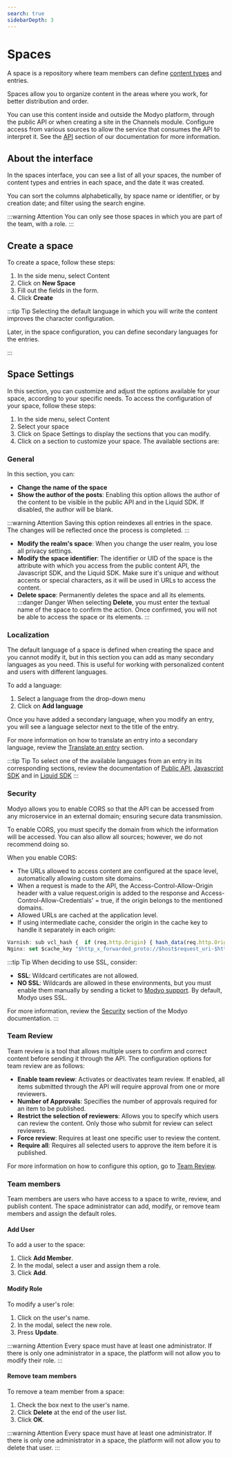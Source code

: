 ```yaml
---
search: true
sidebarDepth: 3
---
```


# Spaces

A space is a repository where team members can define [content types](https://docs.modyo.com/es/platform/content/types) and entries.

Spaces allow you to organize content in the areas where you work, for better distribution and order.

You can use this content inside and outside the Modyo platform, through the public API or when creating a site in the Channels module. Configure access from various sources to allow the service that consumes the API to interpret it. See the [API](https://docs.modyo.com/es/platform/content/public-api-reference#api) section of our documentation for more information.

## About the interface

In the spaces interface, you can see a list of all your spaces, the number of content types and entries in each space, and the date it was created.

You can sort the columns alphabetically, by space name or identifier, or by creation date; and filter using the search engine.

:::warning Attention
You can only see those spaces in which you are part of the team, with a role.
:::

## Create a space

To create a space, follow these steps:

1. In the side menu, select Content
1. Click on **New Space**
1. Fill out the fields in the form.
1. Click **Create**


:::tip Tip
Selecting the default language in which you will write the content improves the character configuration.

Later, in the space configuration, you can define secondary languages for the entries.

:::

## Space Settings

In this section, you can customize and adjust the options available for your space, according to your specific needs. To access the configuration of your space, follow these steps:
1. In the side menu, select Content
1. Select your space
1. Click on Space Settings to display the sections that you can modify.
1. Click on a section to customize your space. The available sections are:


### General

In this section, you can:
- **Change the name of the space**
- **Show the author of the posts**: Enabling this option allows the author of the content to be visible in the public API and in the Liquid SDK. If disabled, the author will be blank.

:::warning Attention
Saving this option reindexes all entries in the space. The changes will be reflected once the process is completed.
:::

- **Modify the realm's space**: When you change the user realm, you lose all privacy settings.
- **Modify the space identifier**: The identifier or UID of the space is the attribute with which you access from the public content API, the Javascript SDK, and the Liquid SDK. Make sure it's unique and without accents or special characters, as it will be used in URLs to access the content.
- **Delete space**: Permanently deletes the space and all its elements.
:::danger Danger
When selecting **Delete**, you must enter the textual name of the space to confirm the action. Once confirmed, you will not be able to access the space or its elements.
:::


### Localization

The default language of a space is defined when creating the space and you cannot modify it, but in this section you can add as many secondary languages as you need. This is useful for working with personalized content and users with different languages.

To add a language:
1. Select a language from the drop-down menu
1. Click on **Add language**

Once you have added a secondary language, when you modify an entry, you will see a language selector next to the title of the entry.

For more information on how to translate an entry into a secondary language, review the [Translate an entry](https://docs.modyo.com/es/platform/content/entries#traducir-una-entrada) section.

:::tip Tip
To select one of the available languages from an entry in its corresponding sections, review the documentation of [Public API](/en/platform/content/public-api-reference#filter), [Javascript SDK](/en/platform/content/public-api-reference#sdk-de-javascript) and in [Liquid SDK](/en/platform/content/public-api-reference#filtrar-entradas)
:::


### Security

Modyo allows you to enable CORS so that the API can be accessed from any microservice in an external domain; ensuring secure data transmission.

To enable CORS, you must specify the domain from which the information will be accessed. You can also allow all sources; however, we do not recommend doing so.

When you enable CORS:
- The URLs allowed to access content are configured at the space level, automatically allowing custom site domains.
- When a request is made to the API, the Access-Control-Allow-Origin header with a value request.origin is added to the response and Access-Control-Allow-Credentials' = true, if the origin belongs to the mentioned domains.
- Allowed URLs are cached at the application level.
- If using intermediate cache, consider the origin in the cache key to handle it separately in each origin:

```javascript
Varnish: sub vcl_hash {  if (req.http.Origin) { hash_data(req.http.Origin);  } }
Nginx: set $cache_key "$http_x_forwarded_proto://$host$request_uri-$http_accept-$http_x_requested_with";
```
:::tip Tip
When deciding to use SSL, consider:
-  **SSL**: Wildcard certificates are not allowed.
- **NO SSL**: Wildcards are allowed in these environments, but you must enable them manually by sending a ticket to [Modyo support](https://support.modyo.com/hc/en-us). By default, Modyo uses SSL.

For more information, review the [Security](https://docs.modyo.com/es/platform/channels/sites#security-headers) section of the Modyo documentation.
:::


### Team Review

Team review is a tool that allows multiple users to confirm and correct content before sending it through the API.
The configuration options for team review are as follows:
- **Enable team review**: Activates or deactivates team review. If enabled, all items submitted through the API will require approval from one or more reviewers.
- **Number of Approvals**: Specifies the number of approvals required for an item to be published.
- **Restrict the selection of reviewers**: Allows you to specify which users can review the content. Only those who submit for review can select reviewers.
- **Force review**: Requires at least one specific user to review the content.
- **Require all**: Requires all selected users to approve the item before it is published.

For more information on how to configure this option, go to [Team Review](/en/platform/core/key-concepts).

### Team members

Team members are users who have access to a space to write, review, and publish content. The space administrator can add, modify, or remove team members and assign the default roles.

#### Add User ####
To add a user to the space:
1. Click **Add Member**.
1. In the modal, select a user and assign them a role.
1. Click **Add**.


#### Modify Role ####
To modify a user's role:
1. Click on the user's name.
1. In the modal, select the new role.
1. Press **Update**.


:::warning Attention
Every space must have at least one administrator. If there is only one administrator in a space, the platform will not allow you to modify their role.
:::

#### Remove team members ####
To remove a team member from a space:
1. Check the box next to the user's name.
1. Click **Delete** at the end of the user list.
1. Click **OK**.


:::warning Attention
Every space must have at least one administrator. If there is only one administrator in a space, the platform will not allow you to delete that user.
:::
